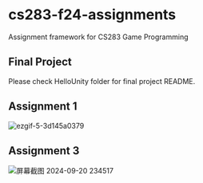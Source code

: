 # cs283-f24-assignments
Assignment framework for CS283 Game Programming

## Final Project
Please check HelloUnity folder for final project README.

## Assignment 1
![ezgif-5-3d145a0379](https://github.com/user-attachments/assets/0a9e297c-4b8e-4341-adee-6981a5768349)

## Assignment 3
![屏幕截图 2024-09-20 234517](https://github.com/user-attachments/assets/52fa287c-c4b9-42ca-90a0-847f25655cc9)
